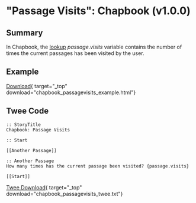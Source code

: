 # "Passage Visits": Chapbook (v1.0.0)

## Summary

In Chapbook, the [lookup](https://klembot.github.io/chapbook/guide/state/objects-and-lookups.html) *passage.visits* variable contains the number of times the current passages has been visited by the user.

## Example

[Download](chapbook_passagevisits_example.html){ target="_top" download="chapbook_passagevisits_example.html"}

## Twee Code

```twee
:: StoryTitle
Chapbook: Passage Visits

:: Start

[[Another Passage]]

:: Another Passage
How many times has the current passage been visited? {passage.visits}

[[Start]]

```

[Twee Download](chapbook_passagevisits_twee.txt){ target="_top" download="chapbook_passagevisits_twee.txt"}
